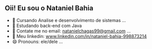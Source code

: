 ## Oii! Eu sou o Nataniel Bahia

- 🌱 Cursando Analise e desenvolvimento de sistemas ...
- 🌱 Estudando back-end com Java 
- 💬 Contate me no email: natanielchagas99@gmail.com ...
- 💬 Meu linkedin: www.linkedin.com/in/nataniel-bahia-998873214
- 😄 Pronouns: ele/dele ...

